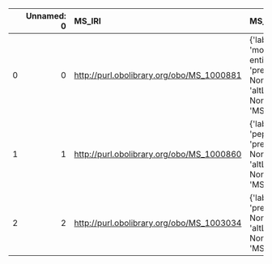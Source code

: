 |    |   Unnamed: 0 | MS_IRI                                    | MS_DESC                                                                                  | RXNO_IRI                                   | RXNO_DESC                                                      |
|---:|-------------:|:------------------------------------------|:-----------------------------------------------------------------------------------------|:-------------------------------------------|:---------------------------------------------------------------|
|  0 |            0 | http://purl.obolibrary.org/obo/MS_1000881 | {'label': 'molecular entity', 'prefLabel': None, 'altLabel': None, 'name': 'MS_1000881'} | http://purl.obolibrary.org/obo/CHEBI_23367 | {'label': 'molecular entity', 'prefLabel': 'molecular entity'} |
|  1 |            1 | http://purl.obolibrary.org/obo/MS_1000860 | {'label': 'peptide', 'prefLabel': None, 'altLabel': None, 'name': 'MS_1000860'}          | http://purl.obolibrary.org/obo/CHEBI_16670 | {'label': 'peptide'}                                           |
|  2 |            2 | http://purl.obolibrary.org/obo/MS_1003034 | {'label': 'atom', 'prefLabel': None, 'altLabel': None, 'name': 'MS_1003034'}             | http://purl.obolibrary.org/obo/CHEBI_33250 | {'label': 'atom'}                                              |